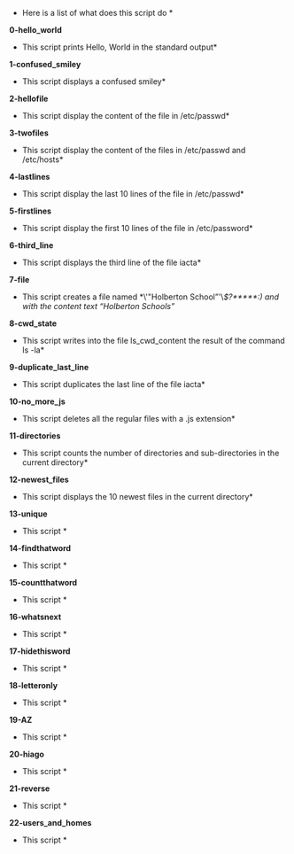 * Here is a list of what does this script do *

<b> 0-hello_world </b>
* This script prints Hello, World in the standard output*

<b> 1-confused_smiley </b>
* This script displays a confused smiley*

<b> 2-hellofile </b>
* This script display the content of the file in /etc/passwd*

<b> 3-twofiles </b>
* This script display the content of the files in /etc/passwd and /etc/hosts*

<b> 4-lastlines </b>
* This script display the last 10 lines of the file in /etc/passwd*

<b> 5-firstlines </b>
* This script display the first 10 lines of the file in /etc/password*

<b> 6-third_line </b>
* This script displays the third line of the file iacta*

<b> 7-file </b>
* This script creates a file named \*\\'"Holberton School”\'\\*$\?\*\*\*\*\*:) and with the content text “Holberton Schools”*

<b> 8-cwd_state </b>
* This script writes into the file ls_cwd_content the result of the command ls -la*

<b> 9-duplicate_last_line </b>
* This script duplicates the last line of the file iacta*

<b> 10-no_more_js </b>
* This script deletes all the regular files with a .js extension*

<b> 11-directories </b>
* This script counts the number of directories and sub-directories in the current directory*

<b> 12-newest_files </b>
* This script displays the 10 newest files in the current directory*

<b> 13-unique </b>
* This script *

<b> 14-findthatword </b>
* This script *

<b> 15-countthatword </b>
* This script *

<b> 16-whatsnext </b>
* This script *

<b> 17-hidethisword </b>
* This script *

<b> 18-letteronly </b>
* This script *

<b> 19-AZ </b>
* This script *

<b> 20-hiago </b>
* This script *

<b> 21-reverse </b>
* This script *

<b> 22-users_and_homes </b>
* This script *